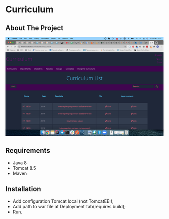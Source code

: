 # Curriculum

<!-- ABOUT THE PROJECT -->
## About The Project
![Alt text](screenshot.png?raw=true "Optional Title")


## Requirements
- Java 8
- Tomcat 8.5
- Maven

## Installation
- Add configuration Tomcat local (not TomcatEE!);
- Add path to war file at Deployment tab(requires build);
- Run.


